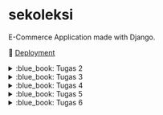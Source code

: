 # sekoleksi

E-Commerce Application made with Django.

:rocket: [Deployment](http://muhammad-vito31-sekoleksi.pbp.cs.ui.ac.id)

<details>
<summary>:blue_book: Tugas 2</summary>

## :blue_book: Tugas 2

### ➡️ Jelaskan bagaimana cara kamu mengimplementasikan _checklist_ di atas secara _step-by-step_ (bukan hanya sekadar mengikuti tutorial).

#### :one: Membuat sebuah proyek Django baru
Pembuatan proyek Django baru dilakukan dengan menjalankan perintah `django-admin startproject <nama_proyek> .` dengan `<nama_proyek>` diganti dengan nama proyek yang diinginkan, untuk proyek ini `sekoleksi`. `.` di akhir perintah menandakan bahwa proyek akan dibuat di direktori di mana perintah tersebut dijalankan.

#### :two: Membuat aplikasi dengan nama `main` pada proyek tersebut
Pembuatan aplikasi `main` pada proyek dilakukan dengan menjalankan perintah `python manage.py startapp main`. Perintah ini akan membuat subdirektori baru bernama `main`. Di dalam subdirektori tersebut, terdapat beberapa _file_ Python untuk keperluan aplikasi `main`. Perlu diperhatikan bahwa perintah tersebut hanya dapat dijalankan di dalam proyek Django yang sudah dibut.

#### :three: Melakukan _routing_ pada proyek agar dapat menjalankan aplikasi `main`
Dalam folder projek, terdapat file `urls.py`. Dalam array `urlpatterns`, tambahkan `path("", include("main.urls"))`, di mana function `include` dan `path` didapatkan dari package `django.urls`. Penambahan ini memuat _urls_ yang didefinisikan di app `main` dan mengonfigurasinya supaya dapat diakses dari proyek.

#### :four: Membuat model pada aplikasi `main` dengan nama `Product`
Pembuatan model `Product` dilakukan dengan menambahkan definisi _class_ `Product` dalam file `main/models.py`. Class `Product` akan _inherit_ class `models.Model` dengan atribut `name`, `price`, dan `description`. Nilai dari masing-masing atribut disesuaikan dengan tipe data yang dibutuhkan.

- `name` memiliki nilai `models.CharField()` karena _value_ yang disimpan berupa string.
- `price` memiliki nilai `models.IntegerField()` karena _value_ yang disimpan berupa angka.
- `description` memiliki nilai `models.TextField()` karena _value_ yang disimpan berupa string.

#### :five: Membuat sebuah fungsi pada `views.py` untuk dikembalikan ke dalam sebuah _template_ HTML yang menampilkan nama aplikasi serta nama dan kelas kamu
Membuat fungsi bernama `show_main` di file `main/views.py`. Fungsi ini mengembalikan sebuah panggilan ke fungsi `render` dari package `django.shortcuts`. Fungsi tersebut akan me-_render_ template yang berada di `main/templates/main.html` dengan menggunakan nilai-nilai yang didefinisikan di argumen ketiga yang berupa nama, npm, dan kelas.

#### :six: Membuat sebuah _routing_ pada `urls.py` aplikasi `main` untuk memetakan fungsi yang telah dibuat pada `views.py`
Dalam folder `main`, terdapat file `urls.py`. Dalam array `urlpatterns`, tambahkan `path("", show_main)` dengan fungsi `show_main` didapatkan dari file `views.py` yang sudah didefinisikan pada step 5. Dengan menambahkan panggilan ke fungsi `path` tersebut, setiap _request_ ke root URL app akan dijalankan fungsi `show_main` yang akan menampilkan nama, npm, serta kelas.

#### :seven: Melakukan _deployment_ ke PWS terhadap aplikasi yang sudah dibuat sehingga nantinya dapat diakses oleh teman-temanmu melalui Internet
Deployment ke PWS dilakukan dengan pertama membuat projek baru di PWS. Lalu, menjalankan perintah yang diberikan, yaitu `git remote add pws <url>` dan `git push main:master`. Dengan ini, PWS akan mendapatkan versi terbaru dari proyek dan dapat di-_run_.

#### :eight: Membuat sebuah `README.md` yang berisi tautan menuju aplikasi PWS yang sudah di-_deploy_, serta jawaban dari beberapa pertanyaan berikut
Membuat file `README.md` dari GitHub web dan menambahkan teks yang dibutuhkan.

### ➡️ Buatlah bagan yang berisi _request client_ ke web aplikasi berbasis Django beserta responnya dan jelaskan pada bagan tersebut kaitan antara `urls.py`, `views.py`, `models.py`, dan berkas `html`.
![image](https://github.com/user-attachments/assets/c17825ad-e24d-4cf3-a0b4-c34f8df6bdcf)

1. **Request dari Client** &mdash; Client akan melakukan request ke server yang akan di-_handle_ oleh Django, dimulai dari `urls.py` yang berada di proyek atau aplikasi yang sesuai.
2. **URL Routing** &mdash; Jika pola URL yang diminta cocok dengan salah satu pola URL di `urls.py`, Django akan mengarahkan request tersebut ke fungsi view di `views.py` yang sesuai.
3. **Penggunaan Database** &mdash; Dalam fungsi view tersebut, dapat dilakukan beberapa aksi, termasuk penggunaan database melalui `models.py`. Sebagai contoh, jika terdapat request berupa pencarian Item berdasarkan nama, `models.py` akan dipakai untuk mencari Item tersebut di database.
4. **Render Template** &mdash; Setelah data selesai diproses, `views.py` akan menggunakan template dari HTML template yang berada di folder `templates/` untuk menyusun respons. Template ini dapat diisi dengan data yang telah diproses dan variabel-variabel lain yang dibutuhkan.
5. **Response ke Client** &mdash; Setelah template HTML selesai di-_render_, Django akan mengirimkan response akhir kembali ke client berupa halaman HTML yang sudah lengkap dengan data yang diminta.

### ➡️ Jelaskan fungsi `git` dalam pengembangan perangkat lunak!
Pada dasarnya git adalah sistem kontrol versi yang digunakan untuk melacak perubahan file menggunakan _commit_. Setiap kali pengembang melakukan _commit_, Git menyimpan versi dari file saat itu, memungkinkan untuk melacak setiap perubahan yang terjadi selama pengembangan. Jika pengembang melakukan kesalahan atau ingin kembali ke versi sebelumnya, Git dengan menggunakan perintah _revert_ yang akan memulihkan versi file tertentu, seolah-olah perubahan setelahnya tidak pernah terjadi, tanpa menghapus riwayat kerja yang sudah ada.

Git memiliki fitur yang bernama _branching_ yang berfungsi untuk membuat cabang yang terpisah dari cabang utama proyek. Dengan _branching_, pengembangan fitur dapat dilakukan di cabang terpisah yang tidak mempengaruhi cabang utama proyek. Setelah fitur selesai dikembangkan dan layak untuk di-_deploy_, pengembang dapat melakukan _merge_ untuk menggabungkan cabang tersebut kembali ke cabang utama. Jika pengembangan fitur tersebut dibatalkan, cabang yang sudah dibuat dapat dihapus dan ini tidak akan mempengaruhi kode lain yang sudah ada di proyek.

Git juga dapat digunakan dengan platform Git, seperti GitHub, GitLab, atau BitBucket, yang memfasilitasi kolaborasi dalam pengembangan proyek. Platform-platform tersebut memudahkan pengembang untuk bekerja dalam tim pada proyek yang sama. Platform-platform tersebut menyediakan fitur seperti Issues untuk pelacakan _bug_ dan tugas, Pull Request untuk _review_ code dan _merge_ ke cabang utama, dan CI/CD untuk otomatisasi pengujian dan _deployment_.

### ➡️ Menurut Anda, dari semua framework yang ada, mengapa framework Django dijadikan permulaan pembelajaran pengembangan perangkat lunak?
Pertama, Django menggunakan bahasa pemrograman Python, yang populer karena kesederhanaannya. Dengan menggunakan Python, Django menjadi lebih mudah untuk dipahami sebagai permulaan dari pengembangan perangkat lunak.

Kedua, Django sudah memiliki banyak fitur bawaan, seperti otentikasi, URL _routing_, ORM, admin panel, dan form handling. Hal ini memungkinkan pengembang untuk lebih fokus pada pengembangan aplikasi dibandingkan mengatur dan membangun fitur-fitur tersebut dari nol.

Ketiga, Django memiliki komunitas aktif yang cukup besar. Komunitas tersebut memberikan banyak sumber belajar terkait Django, seperti tutorial, forum, blog, dan lain sebagainya.

### ➡️ Mengapa model pada Django disebut sebagai ORM?
Object-Relational Mapping (ORM) adalah teknik yang memetakan tabel-tabel dalam database ke objek-objek dalam suatu program, di mana objek ini adalah instance dari suatu class dalam bahasa pemrograman. Dalam konteks Django, model adalah class Python yang dipetakan ke tabel dalam database yang digunakan. Melalui model-model ini, pengembang dapat berinteraksi dengan database hanya dengan memanggil method-method yang tersedia pada class model. Django akan secara otomatis mentranslasikan metode-metode tersebut menjadi query SQL yang akan dijalankan di database. Sebagai contoh, ketika pengembang ingin menyimpan sebuah objek, Django akan mengonversi objek Python menjadi kolom dalam database. Sebaliknya, ketika pengembang ingin mendapatkan data, Django akan mengonversi kolom dalam database menjadi objek Python. Pendekatan ini menyederhanakan pengelolaan data, mengabstraksikan kompleksitas query SQL, dan mempercepat pengembangan aplikasi.
</details>

<details>
<summary>:blue_book: Tugas 3</summary>
    
## :blue_book: Tugas 3

### :arrow_right: Jelaskan mengapa kita memerlukan _data delivery_ dalam pengimplementasian sebuah platform?
_Data delivery_ penting untuk diimplementasi pada sebuah platform untuk memungkinkan terjadinya pertukaran informasi antara sistem-sistem yang terlibat. Komunikasi ini terjadi melalui protokol HTTP, di mana data dikirimkan dalam bentuk HTTP _request_ dan diterima sebagai HTTP _response_. Dalam praktiknya, _data delivery_ memungkinkan berbagai macam operasi, seperti pengiriman input dari pengguna ke _server_, pengambilan data, hingga interaksi dengan layanan eksternal.

### :arrow_right: Menurutmu, mana yang lebih baik antara XML dan JSON? Mengapa JSON lebih populer dibandingkan XML?
1. **Sintaks yang lebih sederhana** &mdash; Salah satu alasan JSON lebih populer dibandingkan XML adalah sintaksnya. Sintaks dari JSON lebih mudah dibaca dibandingkan XML. JSON menggunakan pasangan _key-value_ dengan petik dua, kurung kurawal, dan kurung siku, sedangkan XML menggunakan tag pembuka dan penutup yang membuat XML lebih sulit untuk di-_manage_.
2. **Integrasi dengan JavaScript** &mdash; JSON adalah akronim dari JavaScript Object Notation. JavaScript sendiri adalah bahasa yang digunakan untuk pengembangan web. Dengan demikian, penggunaan JSON dalam konteks pengembangan web lebih disukai karena lebih mudah untuk dipakai dengan JavaScript dengan menggunakan fungsi `JSON.parse`. Di sisi lain, XML harus menggunakan _parser_ XML tambahan yang akan menambah kompleksitas aplikasi.
3. **JSON lebih ringkas** &mdash; Seperti pada poin 1, XML menggunakan tag pembuka dan penutup, sedangkan JSON menggunakan pasangan _key-value_. Hal ini menyebabkan berkas JSON cenderung lebih kecil daripada berkas XML untuk representasi data yang sama. 

### :arrow_right: Jelaskan fungsi dari method `is_valid()` pada form Django dan mengapa kita membutuhkan method tersebut?
Method `is_valid()` pada Django digunakan untuk melakukan validasi terhadap data yang dikirim dari klien. Validasi ini perlu dilakukan untuk mengecek apakah data tersebut sudah sesuai dengan batasan dan aturan yang telah ditetapkan di form. Sebagai contoh, sebuah aplikasi menerima _field_ `harga` yang bertipe _integer_. Jika klien mengirimkan harga dalam bentuk _string_, tanpa validasi, akan terjadi berbagai error pada aplikasi yang tidak diinginkan saat aplikasi mencoba untuk memproses data tersebut.

Method `is_valid()` bertindak sebagai "penjaga gerbang" yang memastikan data yang diterima valid. Jika validasi berhasil, `is_valid()` akan mengembalikan nilai `True` dan aplikasi melanjutkan proses seperti biasa. Namun, jika validasi gagal, Django akan menyimpan pesan error yang terjadi, dan `is_valid()` akan mengembalikan nilai `False`. Dengan cara ini, error tersebut dapat ditangani dengan menampilkan pesan yang sesuai kepada klien.

### :arrow_right: Mengapa kita membutuhkan `csrf_token` saat membuat form di Django? Apa yang dapat terjadi jika kita tidak menambahkan `csrf_token` pada form Django? Bagaimana hal tersebut dapat dimanfaatkan oleh penyerang?
Penggunaan token CSRF adalah salah satu tindakan untuk mencegah terjadinya serangan CSRF. Secara sederhana, serangan CSRF adalah serangan di mana sebuah situs berbahaya memanfaatkan sesi login situs lain untuk melakukan aksi di situs tersebut tanpa sepengetahuan pengguna. Token CSRF berfungsi sebagai lapisan verifikasi tambahan yang memastikan bahwa aksi yang diterima oleh _server_ adalah permintaan yang sah dari pengguna, bukan dari situs berbahaya.

Dalam Django, setiap kali form dibuat, _server_ akan membuat token CSRF yang unik dan menanamkannya dalam form. Saat form tersebut dikirim oleh pengguna, token tersebut akan dikembalikan ke _server_. _Server_ kemudian memeriksa apakah token CSRF yang diterima adalah token sah yang sebelumnya pernah dibuat. Jika token cocok, aksi tersebut dianggap sah dan diproses. Jika token tersebut tidak cocok, permintaan akan ditolak untuk meminimalisasi potensi terjadinya serangan.

### :arrow_right: Jelaskan bagaimana cara kamu mengimplementasikan _checklist_ di atas secara _step-by-step_ (bukan hanya sekadar mengikuti tutorial).

#### :one: Membuat input form untuk menambahkan objek model pada app sebelumnya.
Forms dalam Django didefinisikan dalam sebuah berkas bernama `forms.py`, yang biasanya diletakkan dalam folder aplikasi. Untuk membuat form, saya menambahkan berkas `forms.py` ke dalam folder `main` dan mendefinisikan kelas `ProductForm`. Kelas ini digunakan sebagai wadah untuk pembuatan objek `Product` baru.

```python3
# main/forms.py

from django.forms import ModelForm
from .models import Product

class ProductForm(ModelForm):
    class Meta:
        model = Product
        fields = ['name', 'price', 'description']
```

Selanjutnya, untuk menampilkan form pembuatan produk baru, saya menambahkan berkas template baru bernama `create_product.html` yang diletakkan di folder `main/templates`. Template ini berisi form yang akan digunakan oleh pengguna untuk membuat produk baru.

```django
{% comment %} create_product.html {% endcomment %}

{% extends 'base.html' %}

{% block content %}
<h1>Add New Product</h1>

<form method="POST">
  {% csrf_token %}
  <table>
    {{ form.as_table }}
    <tr>
      <td></td>
      <td>
        <input type="submit" value="Add Product" />
      </td>
    </tr>
  </table>
</form>
{% endblock content %}
```

Di dalam berkas `main/views.py`, saya membuat fungsi baru bernama `create_product`. Fungsi ini bertugas untuk memproses permintaan dari pengguna untuk membuat produk baru dengan menggunakan kelas `ProductForm` di `main/forms.py`. Fungsi ini akan menangani permintaan GET untuk menampilkan form pembuatan produk dan POST untuk memproses data.

```python3
# main/views.py

def create_product(request):
    form = ProductForm(request.POST or None)

    if form.is_valid() and request.method == 'POST':
        form.save()
        return redirect('main:show_main')

    return render(request, 'create_product.html', { 'form': form })
```

Terakhir, dalam berkas `main/urls.py`, saya menghubungkan rute _path_ `/create-product` ke fungsi `create_product`.

```python3
# main/urls.py

urlpatterns = [
    # ...
    path('create-product', create_product, name='create_product'),
    # ...
]
```

Dengan demikian, ketika pengguna mengunjungi halaman `/create-product`, mereka dapat mengisi form untuk menambahkan produk baru, dan setelah data divalidasi, produk tersebut akan disimpan dalam basis data.

#### :two: Tambahkan 4 fungsi views baru untuk melihat objek yang sudah ditambahkan dalam format XML, JSON, XML by ID, dan JSON by ID.
Dalam berkas `main/views.py`, saya definisikan 4 fungsi baru, yaitu `show_xml`, `show_xml_by_id`, `show_json`, dan `show_json_by_id`. Masing-masing fungsi ini berfungsi sesuai dengan namanya, `show_xml` dan `show_json` akan menampilkan seluruh produk dalam XML dan JSON, `show_xml_by_id` dan `show_json_by_id` akan menampilkan produk berdasarkan ID dalam XML dan JSON.

```python3
# main/views.py

def show_xml(request):
    data = Product.objects.all()
    return HttpResponse(serializers.serialize('xml', data), content_type='application/xml')

def show_xml_by_id(request, id):
    data = Product.objects.filter(pk=id)
    return HttpResponse(serializers.serialize('xml', data), content_type='application/xml')

def show_json(request):
    data = Product.objects.all()
    return HttpResponse(serializers.serialize('json', data), content_type='application/json')

def show_json_by_id(request, id):
    data = Product.objects.filter(pk=id)
    return HttpResponse(serializers.serialize('json', data), content_type='application/json')
```

#### :three: Membuat routing URL untuk masing-masing views yang telah ditambahkan pada poin 2.
Dalam berkas `main/urls.py`, saya memperbarui variabel `urlpatterns` dengan menambahkan rute untuk keempat fungsi yang baru didefinisi. Rute-rute ini memastikan bahwa permintaan ke URL akan ditangani oleh fungsi yang sesuai.

```python3
# main/urls.py

urlpatterns = [
    # ...
    path('xml/', show_xml, name='show_xml'),
    path('xml/<str:id>/', show_xml_by_id, name='show_xml'),
    path('json/', show_json, name='show_json'),
    path('json/<str:id>', show_json_by_id, name='show_json'),
    # ...
]
```

### :camera_flash: Postman Screenshots

#### :one: XML
![image](https://github.com/user-attachments/assets/3cc72ad1-d050-4ac1-b85d-db79bf64c13d)

#### :two: JSON
![image](https://github.com/user-attachments/assets/9f4abf90-69df-4fc9-9257-53b9ea458726)

#### :three: XML by ID
![image](https://github.com/user-attachments/assets/838b5061-2cb7-4998-ba2e-8614ee7cc4f6)

#### :four: JSON by ID
![image](https://github.com/user-attachments/assets/0d463b05-da98-4e74-ba26-97441e034d42)
</details>

<details>
<summary>:blue_book: Tugas 4</summary>

## :blue_book: Tugas 4

### :arrow_right: Apa perbedaan antara `HttpResponseRedirect()` dan `redirect()`
Redirect dalam HTTP diatur menggunakan _status codes_ dalam rentang `3xx`. Salah satu cara untuk menangani _redirect_ di Django adalah dengan menggunakan `HttpResponseRedirect`, yang merupakan sebuah subclass dari `HttpResponse`. Kelas ini secara otomatis menetapkan _status code_ 302, yaitu _status code_ standar untuk HTTP _redirect_.

Fungsi `redirect` adalah fungsi pembantu yang secara internal akan menghasilkan _response_ HTTP dengan _status code_ 302, sama seperti `HttpResponseRedirect`. Fungsi ini dapat menerima argumen berupa `model`, `view`, atau `url` dan secara otomatis menentukan _path_ yang dituju berdasarkan konteks projek Django.

Secara umum, fungsi `redirect` lebih fleksibel daripada class `HttpResponseRedirect`. `HttpResponseRedirect` hanya digunakan untuk membuat _response_ HTTP dengan _status code_ yang berada di jangkauan `3xx`. Fungsi `redirect` tidak hanya menyediakan _response_ 302, tetapi juga berintegrasi dengan projek Django, sehingga lebih mudah untuk digunakan.

### :arrow_right: Jelaskan cara kerja penghubungan model `Product` dengan `User`!
Penghubungan model `Product` dengan `User` dilakukan dengan relasi menggunakan `models.ForeignKey`. 

```python
class Product(models.Model):
    user = models.ForeignKey(User, on_delete=models.CASCADE)

    id = models.UUIDField(primary_key=True, default=uuid.uuid4, editable=False)
    name = models.CharField(max_length=255)
    price = models.IntegerField()
    description = models.TextField()
```

Pada kode tersebut, `Product` terhubung dengan `User` melalui field `user`. Field tersebut mendeklarasikan bahwa banyak `Product` dapat dimiliki oleh seorang `User`, menciptakan relasi _one-to-many_. Penggunaan `on_delete=models.CASCADE` berarti jika sebuah `User` dihapus, semua `Product` yang terhubung dengan `User` tersebut ikut dihapus.

### :arrow_right: Apa perbedaan antara authentication dan authorization, apakah yang dilakukan saat pengguna login? Jelaskan bagaimana Django mengimplementasikan kedua konsep tersebut.
Autentikasi adalah proses verifikasi identitas pengguna. Proses autentikasi memastikan bahwa pengguna benar-benar merupakan pengguna yang dia klaim. Otorisasi adalah proses yang menentukan apakah seorang pengguna memiliki hak akses terhadap suatu _resource_. Secara umum, autentikasi menentukan siapa pengguna tersebut dan otorisasi menentukan hak akses yang dimiliki oleh seorang pengguna.

Saat pengguna login, autentikasi akan memverifikasi identitas mereka melalui username dan password. Lalu, username dan password tersebut akan dibandingkan dengan data yang tersimpan dalam basis data. Setelah berhasil diautentikasi, pengguna dapat diotorisasi untuk mengakses fitur-fitur tertentu sesuai dengan hak akses mereka.

Django mengimplementasikan autentikasi melalui modul `django.contrib.auth`. Django menyediakan fungsi-fungsi bawaan untuk memverifikasi identitas pengguna, seperti `login` dan `logout`. Selain itu, Django menyediakan model `User` untuk menyimpan data-data pengguna. Otorisasi dalam Django diterapkan melalui sistem permissions dan groups yang fleksibel, memungkinkan pengembang untuk mengatur hak izin sesuai kebutuhan. Hak akses setiap pengguna dapat diatur secara individu, maupun berdasarkan grup yang mereka ikuti.

### :arrow_right: Bagaimana Django mengingat pengguna yang telah login? Jelaskan kegunaan lain dari cookies dan apakah semua cookies aman digunakan?
Django mengingat pengguna yang sudah login dengan menggunakan _session_ dan _cookies_. Saat pengguna berhasil login, Django menyimpan informasi sesi mereka dalam basis data, yang berisi informasi penting seperti identitas pengguna. Kemudian, Django mengirimkan sebuah session ID ke klien dalam bentuk _cookie_. Setiap kali pengguna mengunjungi halaman dalam aplikasi, _cookie_ ini akan dikirimkan kembali ke _server_. Lalu, Django akan membaca _cookie_ tersebut untuk mengambil session ID dan membandingkannya dengan informasi sesi yang tersimpan dalam basis data. Jika terdapat sesi yang cocok dengan session ID, Django dapat membaca informasi pengguna terkait dan melanjutkan interaksi tanpa perlu pengguna untuk login ulang.

Cookies juga memiliki fungsi lain selain untuk _session management_. Cookies biasa digunakan untuk menyimpan data pada browser klien, seperti preferensi pengguna dan data sementara. Cookies juga berfungsi untuk pelacakan aktivitas pengguna, memungkinkan situs untuk menyesuaikan konten atau iklan berdasarkan perilaku pengguna.

Cookies memiliki beberapa konfigurasi untuk mengatur bagaimana cookie tersebut bekerja. Jika sebuah cookie tidak diatur dengan tepat, cookie tersebut dapat menjadi celah untuk dieksploitasi penyerang untuk mencuri data dengan menggunakan sesi pengguna. Beberapa konfigurasi cookie yang perlu diperhatikan adalah sebagai berikut.

1. **HttpOnly** &mdash; Cookie dengan atribut `HttpOnly` tidak dapat diakses oleh JavaScript yang membantu mencegah serangan XSS.
2. **Secure** &mdash; Cookie dengan atribut `Secure` hanya dapat dikirim melalui HTTPS, bukan HTTP. Dengan demikian, data dalam cookie akan terenkripsi dan terjaga saat pengiriman.
3. **SameSite** &mdash; Atribut `SameSite` mengatur apakah sebuah cookie dapat dikirim dengan sebuah permintaan yang akan dilaksanakan. Atribut ini membantu melindungi dari serangan CSRF.
4. **Expiration** &mdash; Atribut `Expiration` mengatur kapan sebuah cookie kadaluwarsa. Adanya waktu kadaluwarsa mengurangi risiko terjadinya serangan dengan memperkecil jendela bagi penyerang untuk mengambil cookie dari pengguna.

### :arrow_right: Jelaskan bagaimana cara kamu mengimplementasikan checklist di atas secara step-by-step (bukan hanya sekadar mengikuti tutorial).

#### :one: Mengimplementasikan fungsi registrasi, login, dan logout untuk memungkinkan pengguna untuk mengakses aplikasi sebelumnya dengan lancar.
1. Membuat tiga fungsi di `main/views.py`, yaitu `register_user`, `login_user`, dan `logout_user`. Fungsi `register_user` dan `login_user` memanfaatkan class yang disediakan oleh Django, yaitu `UserCreationForm` dan `AuthenticationForm`. 
   ```python
   # ...

   # digunakan ketika seorang pengguna ingin membuat akun baru
   def register_user(request):
       if request.method == "POST":
           form = UserCreationForm(request.POST)
    
           if form.is_valid():
               form.save()
               messages.success(request, 'Your account has been successfully created!')
               return redirect('main:login')
    
       form = UserCreationForm()
       return render(request, 'register.html', { 'form': form })

   # digunakan ketika seorang pengguna ingin login menggunakan akun mereka
   def login_user(request: HttpRequest):
       if request.method == "POST":
           form = AuthenticationForm(data=request.POST)
    
           if form.is_valid():
               user = form.get_user()
               login(request, user)
    
               response = HttpResponseRedirect(reverse('main:show_main'))
               response.set_cookie('last_login', str(datetime.now()))
               return response
    
       form = AuthenticationForm(request)
       return render(request, 'login.html', { 'form': form })

   # digunakan ketika seorang pengguna ingin logout dari akun mereka
   def logout_user(request: HttpRequest):
       logout(request)
       return redirect('main:login')

   # ...
   ```
2. Masing-masing fungsi tersebut dipetakan ke `register/`, `login/`, dan `logout/` dalam `main/urls.py`, supaya dapat diakses.
   ```python
   urlpatterns = [
       # ...
       path('register/', register_user, name='register'),
       path('login/', login_user, name='login'),
       path('logout/', logout_user, name='logout'),
       # ...
   ]
   ```
3. Perlu juga menambahkan _decorator_ `@login_required(login_url='/login')` untuk _views_ yang pengguna perlu login, seperti `/`, dan `/create-product`. Jika pengguna yang belum terautentikasi mencoba untuk mengunjungi halaman tersebut, mereka akan diarahkan ke halaman login terlebih dahulu.
4. Ketika seorang pengguna pertama kali mengunjungi aplikasi, pengguna tersebut akan diarahkan ke formulir login. Setelah berhasil login, pengguna dapat menggunakan aplikasi dengan penuh, seperti mengunjungi _dashboard_ dan menambahkan `Product`.

#### :two: Membuat dua akun pengguna dengan masing-masing tiga dummy data menggunakan model yang telah dibuat pada aplikasi sebelumnya untuk setiap akun di lokal.

##### Akun dengan Username `A`

![image](https://github.com/user-attachments/assets/7c42400b-b6a8-4552-bb21-d81731b95e31)
![image](https://github.com/user-attachments/assets/b5bcf6a1-6cd5-4207-8064-8f08c375e5b7)
![image](https://github.com/user-attachments/assets/c5fa26b7-0f81-4947-9e68-1beed063624e)
![image](https://github.com/user-attachments/assets/9b959179-3d82-4327-b867-9f5404d90cb3)
![image](https://github.com/user-attachments/assets/b0b7036e-cb54-40d0-a6da-f70c9601e714)

##### Akun dengan Username `B`

![image](https://github.com/user-attachments/assets/9744df57-0903-417a-9d49-53a6e5ba40cd)
![image](https://github.com/user-attachments/assets/b5639afb-43b7-4ee5-bf31-08dde8d08de6)
![image](https://github.com/user-attachments/assets/2e18372d-07d3-4fb9-9944-899ed53b2e4f)
![image](https://github.com/user-attachments/assets/0df6981e-38f7-421c-8533-4ce3e09ced25)
![image](https://github.com/user-attachments/assets/5255ef5b-3ae2-49f6-acbb-4e38f4c10088)


#### :three: Menghubungkan model Product dengan User.
Penghubungan dilakukan dengan menambahkan _field_ pada model `Product`, yaitu field `user` dengan value berupa `models.ForeignKey`. Penambahan ini akan menghubungkan `User` dengan `Product` menggunakan relasi _one-to-many_, yang berarti seorang `User` dapat memiliki banyak `Product`. Perubahan pada model `Product` secara lengkap adalah sebagai berikut.

```python
class Product(models.Model):
    # tambahkan field ini
    user = models.ForeignKey(User, on_delete=models.CASCADE)

    id = models.UUIDField(primary_key=True, default=uuid.uuid4, editable=False)
    name = models.CharField(max_length=255)
    price = models.IntegerField()
    description = models.TextField()
```

##### Penjelasan `models.ForeignKey`
- `User` menandakan bahwa foreign key yang dibuat menunjuk ke sebuah baris dalam tabel `User`.
- `on_delete=models.CASCADE` menandakan bahwa ketika seorang `User` dihapus, `Product` yang terhubung dengan `User` tersebut juga dihapus.

#### :four: Menampilkan detail informasi pengguna yang sedang logged in seperti username dan menerapkan cookies seperti last login pada halaman utama aplikasi.
1. Pada view `login_user`, dibuat supaya ketika seorang pengguna mencoba untuk log in dan berhasil, sebuah cookie dengan nama `last_login` akan dibuat dengan isi waktu saat pengguna login.
   ```python
   def login_user(request: HttpRequest):
       if request.method == "POST":
           form = AuthenticationForm(data=request.POST)
    
           if form.is_valid():
               user = form.get_user()
               login(request, user)
    
               response = HttpResponseRedirect(reverse('main:show_main'))
               response.set_cookie('last_login', str(datetime.now()))
               return response
    
       form = AuthenticationForm(request)
       return render(request, 'login.html', { 'form': form })
   ```
2. Data `username` dapat diambil dari object `request.user` yang berisi data pengguna yang sedang log in. Cookies tersedia pada dictionary `request.COOKIES`. Pengimplementasian cookie _last login_ dimulai dari fungsi _view_ `login_user`. Kedua data tersebut tersedia dalam fungsi view `show_main`.
   ```python
   @login_required(login_url='/login')
   def show_main(request: HttpRequest):
       products = Product.objects.filter(user=request.user)
    
       return render(request, "main.html", {
           "name": request.user.username,
           "npm": "2306152411",
           "class": "F",
           "products": products,
           "last_login": request.COOKIES['last_login'],
       })
   ```
3. Data nama dan last login diserahkan ke template `main.html`. Dalam template tersebut, dapat ditampilkan datanya dengan menggunakan kurung kurawal ganda.
   ```django
   <p>{{ name }}<p>
   <h5>Sesi terakhir login: {{ last_login }}</h5>
   ```

</details>

<details>
<summary>:blue_book: Tugas 5</summary>

# :blue_book: Tugas 5

### :arrow_right: Jika terdapat beberapa CSS selector untuk suatu elemen HTML, jelaskan urutan prioritas pengambilan CSS selector tersebut!
Jika sebuah elemen HTML memiliki beberapa CSS selector, prioritasnya ditentukan berdasarkan spesifisitas, _important rules_, dan urutan pendefinisian.

1. `!important` _rules_ 
    ```html
    <p id="text" class="text" style="color: blue;">Hello World</p>
    ```
    ```css
    p {
        color: red !important;
    }
    ```
    Jika terdapat CSS _rule_ dengan tag `!important`, _rule_ tersebut akan memiliki prioritas tertinggi dan menimpa _rule_ lain dengan selector lain. Teks "Hello World" di atas akan berwarna merah karena CSS _rule_ yang mendefinisikan memiliki atribut `!important` sehingga prioritasnya paling tinggi.

3. Inline Styles
    ```html
    <p id="text" class="text" style="color: blue;">Hello World</p>
    ```
    ```css
    #text {
        color: red;
    }
    ```
    CSS _rule_ yang didefinisikan secara inline di HTML tag akan memiliki prioritas yang tinggi. Teks "Hello World" di atas akan berwarna biru karena _inline style_ memiliki prioritas yang lebih tinggi daripada _selector_ ID.

4. ID
    ```html
    <p id="text" class="text">Hello World</p>
    ```
    ```css
    #text {
        color: red;
    }

    .text {
        color: green;
    }
    ```
    Teks "Hello World" di atas akan berwarna merah karena _selector_ ID memiliki prioritas yang lebih tinggi daripada _selector class_.

5. Classes, pseudo-classes, attribute selectors
    ```html
    <p class="text">Hello World</p>
    ```
    ```css
    .text {
        color: red;
    }

    p {
        color: blue;
    }
    ```
    Teks "Hello World" di atas akan berwarna merah karena _selector class_ memiliki prioritas yang lebih tinggi daripada _selector_ elemen.

6. Elements and pseudo-elements
    ```html
    <p>Hello World</p>
    ```
    ```css
    p {
        color: red;
    }
    ```
    Teks "Hello World" di atas akan berwarna merah karena didefinisikan menggunakan _selector_ elemen.

7. Urutan dalam CSS Stylesheet
   ```html
   <p>Hello World</p>
   ```
   ```css
   p {
       color: red;
   }

   p {
       color: blue;
   }
   ```
   Jika terdapat dua CSS _rule_ yang mendefinisikan dengan prioritas yang sama, CSS _rule_ yang didefinisikan terakhir pada _stylesheet_ akan diterapkan. Teks "Hello World" di atas akan berwarna biru karena _rule_ CSS yang mendefinisikan warna biru lebih akhir daripada _rule_ CSS yang mendefinisikan warna merah.

- https://www.w3schools.com/css/css_specificity.asp
- https://www.w3schools.com/css/css_important.asp

### :arrow_right: Mengapa _responsive design_ menjadi konsep yang penting dalam pengembangan aplikasi web? Berikan contoh aplikasi yang sudah dan belum menerapkan responsive design!
_Responsive design_ adalah pendekatan desain web di mana sebuah tampilan dapat beradaptasi dengan berbagai ukuran layar yang ada, seperti untuk desktop, tablet, dan perangkat mobile. Salah satu aspek penting dari penerapan _responsive design_ adalah pengalaman pengguna. Sebuah tampilan web yang responsif akan memiliki pengalaman pengguna yang lebih baik dibandingkan tampilan web yang tidak responsif. Tampilan web yang hanya dirancang untuk ukuran layar besar, seperti desktop, akan sulit untuk dipakai jika web tersebut diakses menggunakan gawai dengan ukuran layar kecil, seperti mobile. Hal ini dapat menyebabkan elemen-elemen pada halaman tampak kecil, tidak proporsional, sulit dijangkau, dan mengurangi kenyamanan pengguna. Sebaliknya, jika web tersebut sudah menerapkan _responsive design_, pengguna yang menggunakan melalui mobile tidak akan menemui masalah apa pun karena tampilannya sudah didesain sedemikian hingga supaya beradaptasi ke ukuran layar yang bervariasi.

Secara umum, sebagian besar web modern sudah mengimplementasikan _responsive design_, terutama pada situs-situs populer seperti Twitter, YouTube, dan Google. Hal ini dapat dilihat dengan mengunjungi web-web tersebut menggunakan mobile, di mana setiap elemen tampil secara proporsional dan tidak ada yang rusak. Namun, masih ada beberapa web yang digunakan sekarang yang belum mengimplementasikan _responsive design_. Salah satu contohnya adalah SiakNG. Ketika diakses melalui perangkat mobile, tampilan SiakNG menunjukkan elemen-elemen yang terlalu kecil, sehingga pengguna perlu memperbesar layar untuk berinteraksi dengan nyaman.

- https://developer.mozilla.org/en-US/docs/Learn/CSS/CSS_layout/Responsive_Design

### :arrow_right: Jelaskan perbedaan antara margin, border, dan padding, serta cara untuk mengimplementasikan ketiga hal tersebut!

#### Margin
Margin adalah jarak luar antara elemen dengan elemen lain di sekitarnya. Margin tidak memiliki warna dan mengosongkan daerah di luar border.
```css
div {
    margin: 10px;
}
```
CSS di atas mendefinisikan margin sebesar `10px` untuk semua sisi pada elemen `div`.

#### Border
Border adalah garis yang mengelilingi elemen yang berada diantara padding dan margin. Border dapat diberi warna, lebar, dan _style_ (solid, double, dash, dan seterusnya). Setiap sisi border dapat diatur secara independen.
```css
div {
    border: 1px solid black;
}
```
CSS di atas mendefinisikan border untuk elemen `div` dengan style solid, selebar 1 pixel, dan berwarna hitam.

#### Padding
Padding adalah jarak antara isi elemen dengan border. Padding menciptakan area dalam elemen di antara border dengan isi elemen.
```css
div {
    padding: 10px;
}
```
CSS di atas mendefinisikan padding sebesar `10px` untuk semua sisi pada elemen `div`.


- https://www.w3schools.com/css/css_boxmodel.asp

### :arrow_right: Jelaskan konsep flex box dan grid layout beserta kegunaannya!

#### Flexbox
Flexbox dalam CSS adalah sistem layout 1 dimensi dalam CSS yang digunakan untuk menyusun elemen dalam sebuah container, baik secara horizontal maupun vertikal. Arab dari flexbox dapat diatur menggunakan properti `flex-direction` yang dapat berupa `row`, `row-reverse`, `column`, atau `column-reverse`. `row` untuk horizontal dan `column` untuk vertikal. Flexbox memungkinkan elemen-elemen dalam container untuk menyesuaikan diri dengan ruang yang tersisa.

Dengan flexbox, posisi elemen dalam container dapat dengan mudah diatur di sepanjang sumbu utama (_main axis_) dan sumbu sekunder (_cross axis_) dengan properti berikut.
1. `justify-content`: Mengatur distribusi elemen pada sumbu utama.
2. `align-items`: Mengatur distribusi elemen pada sumbu sekunder.

Flexbox juga memungkinkan untuk mendistribusikan ruang yang tersedia secara proporsional antara elemen dalam container dengan menggunakan properti berikut.
1. `flex-grow`: Mengatur perilaku elemen terhadap ruang yang tersisa, apakah elemen tersebut akan berkembang mengisi ruang yang tersisa, atau tetap pada ukurannya.
2. `flex-shrink`: Mengatur perilaku elemen terhadap ruang yang terbatas, apakah elemen tersebut akan menyusut memberikan tempat ke elemen lain, atau tetap pada ukurannya. 
3. `flex-basis`: Mengatur ukuran inisial elemen sebelum elemen tersebut tumbuh atau menyusut.

Flexbox ideal untuk mengatur posisi elemen dalam 1 dimensi, seperti:
1. Navbar dan sidebar dengan mengatur elemen-elemen _button_ dan _link_ dalam posisi horizontal atau vertikal.
2. List produk yang tersusun dalam satu baris atau satu kolom.
3. Menengahkan secara vertikal elemen-elemen yang berada dalam satu baris.

#### Grid
Grid adalah sistem layout 2 dimensi yang menggunakan baris dan kolom untuk menaruh elemennya. 

Grid bekerja dengan menggunakan sistem baris dan kolom. Pengembang dapat mengatur jumlah baris dan kolom dan mendefinisikan besarnya dengan menggunakan properti sebagai berikut.
1. `grid-template-columns`: Mengatur jumlah kolom dan ukuran masing-masing kolom pada grid.
2. `grid-template-rows`: Mengatur jumlah baris dan ukuran masing-masing baris pada grid.

Grid ideal untuk mengatur posisi elemen dalam 2 dimensi, seperti:
1. Menyusun galeri yang rapi dan terstruktur dengan baris dan kolom yang konsisten
2. Layout halaman utama yang lumayan kompleks dengan header, sidebar, konten utama, dan footer.

#### Perbedaan Utama Flexbox dan Grid
1. Flexbox mengatur elemen satu per satu sepanjang sumbu utama, sedangkan grid mengatur elemen sepanjang dua sumbu secara bersamaan.
2. Flexbox lebih cocok untuk mengatur elemen pada satu sumbu saja, horizontal atau vertikal. Grid lebih cocok untuk mengatur elemen pada dua sumbu, horizontal dan vertikal.

- https://developer.mozilla.org/en-US/docs/Web/CSS/CSS_grid_layout/Relationship_of_grid_layout_with_other_layout_methods
- https://www.geeksforgeeks.org/comparison-between-css-grid-css-flexbox/

### :arrow_right: Jelaskan bagaimana cara kamu mengimplementasikan checklist di atas secara step-by-step (bukan hanya sekadar mengikuti tutorial)!

#### :one: Implementasikan fungsi untuk menghapus dan mengedit product.
Pertama, membuat fungsi baru di `main/views.py`, yaitu `update_product` dan `delete_product`. Lalu, kedua fungsi ini dipetakan ke _path_ `product/<str:id>/edit` dan `product/<str:id>/delete`. Dengan demikian, ketika seorang pengguna yang sudah terautentikasi mengunjungi _path_ tersebut, mereka dapat menghapus atau mengedit produk berdasarkan ID produk. Definisi kedua fungsi tersebut adalah sebagai berikut.

```python
@login_required(login_url='/login')
def update_product(request: HttpRequest, id):
    obj = get_object_or_404(Product, id=id, user_id=request.user.id)

    if request.method == 'POST':
        form = ProductForm(request.POST, instance=obj)

        if form.is_valid():
            form.save()
            return redirect('main:show_main')

        return redirect('main:show_main')

    form = ProductForm(instance=obj)
    return render(request, 'update_product.html', { 'form': form })

@login_required(login_url='/login')
def delete_product(request: HttpRequest, id):
    obj = get_object_or_404(Product, id=id, user_id=request.user.id)

    if request.method == 'POST':
        obj.delete()
        return redirect('main:show_main')

    return render(request, 'delete_product.html', { 'product': obj })
```

#### :two: Kustomisasi halaman _login_, _register_, dan tambah _product_ semenarik mungkin.
Pertama, saya membuat komponen baru `text_input` dalam direktori `main/templates/components`. Komponen ini akan digunakan dalam setiap formulir supaya konsistensi input teks sama. Kedua, saya membuat tampilan untuk _login_ berupa _card_ menggunakan TailwindCSS. Lalu, tampilan _login_ tersebut saya gunakan lagi untuk halaman _register_, tambah _product_, dan edit _product_. Tampilan dari _login_ adalah sebagai berikut.

```html
<main class="min-h-screen flex flex-col items-center justify-center gap-5">
  <form method="POST" class="px-10 py-8 flex flex-col justify-center gap-4 bg-white rounded-lg shadow-sm border border-gray-300">
    <h1 class="text-3xl font-bold w-full mb-3">Title</h1>
    <!-- Isi Form -->
  </form>
</main>
```

![image](https://github.com/user-attachments/assets/34539053-b955-497e-babf-df40ab8faafb)

#### :three: Kustomisasi halaman daftar _product_ menjadi lebih menarik dan _responsive_. Kemudian, perhatikan kondisi berikut: Jika pada aplikasi belum ada _product_ yang tersimpan, halaman daftar _product_ akan menampilkan gambar dan pesan bahwa belum ada product yang terdaftar. Jika sudah ada product yang tersimpan, halaman daftar product akan menampilkan detail setiap product dengan menggunakan _card_ (tidak boleh sama persis dengan desain pada Tutorial!).

##### Membuat Tampilan _Responsive_ dengan TailwindCSS
Dengan TailwindCSS, tampilan _responsive_ dapat dengan mudah dicapai meggunakan _breakpoints_, seperti `sm:`, `md:`, `lg:`, dan seterusnya. _Breakpoints_ ini memungkinkan kita untuk menentukan aturan-aturan CSS khusus yang hanya diterapkan ketika ukuran layar sudah melewati batas tertentu. Dengan demikian, kita dapat mendefinisikan _style_ tertentu untuk ukuran layar tertentu.

##### Penggunaan _If Statement_ untuk Menampilkan Produk
Dalam Django, menampilkan daftar produk secara kondisional bisa dilakukan dengan menggunakan tag `if`. Contohnya adalah sebagai berikut. 

```django
{% if not products %}
    <!-- HTML dalam block ini akan ditampilkan jika tidak ada produk -->
{% else %}
    <!-- HTML dalam block ini akan ditampilkan jika terdapat setidaknya 1 produk -->
{% endif %}
```

Dalam penerapannya, saya mengganti komponen HTML dalam _block_ tersebut dengan yang sesuai. Saat tidak ada produk, halaman akan menampilkan gambar yang menunjukkan bahwa belum ada produk terdaftar. Untuk itu, saya perlu menambahkan gambar ke dalam projek Django saya.

##### Menambahkan Gambar
Langkah pertama adalah mengubah `settings.py` dalam direktori `sekoleksi`.

```python
STATIC_URL = '/static/'
if DEBUG:
    STATICFILES_DIRS = [BASE_DIR / 'static']
else:
    STATIC_ROOT = BASE_DIR / 'static'
```

Dengan adanya konfigurasi ini, file-file yang berada dalam direktori `/static/` dapat diakses dalam Django menggunakan tag `static`. Lalu, saya tambahkan gambar bernama `empty-list.png` ke dalam folder `static/image`. Penggunaan gambar tersebut adalah sebagai berikut.

```django
{% load static %}
<img src="{% static 'image/empty-list.png' %}" width="300" class="block mx-auto">
```

Kode tersebut akan menampilkan gambar bernama `empty-list.png` yang berada dalam direktori `static/image`.

##### Menampilkan Daftar Produk
Untuk menampilkan daftar produk, dapat digunakan _for loop_ dalam Django untuk mengiterasikan setiap produk yang ada. Implementasinya adalah sebagai berikut.

```django
{% for product in products %}
  {% include "components/product_card.html" with product=product %}
{% endfor %}
```

Komponen `components/product_card.html` akan dijelaskan di nomor selanjutnya.

#### :four: Untuk setiap _card product_, buatlah dua buah button untuk mengedit dan menghapus product pada card tersebut!
Pertama, saya definisikan komponen HTML baru, yaitu `product_card.html` yang berada dalam direktori `main/templates/components`.

```django
<div class="flex flex-col bg-white rounded-lg border border-gray-200 shadow-sm py-6 px-8 text-wrap break-inside-avoid">
  <div class="flex flex-col max-w-md min-w-md">
    <a href="{% url 'main:show_product' product.id %}">
      <h1 class="text-xl font-bold hover:underline">{{ product.name }}</h1>
    </a>
    <h2 class="text-md mt-1">${{ product.price }}</h2>
    <p class="text-gray-700 my-4 w-full">{{ product.description }}</p>
  </div>
  <div class="flex flex-row justify-end items-center gap-3">
    <a class="text-blue-600 hover:underline" href="{% url 'main:update_product' product.id %}">Edit</a>
    <a class="text-blue-600 hover:underline" href="{% url 'main:delete_product' product.id %}">Delete</a>
  </div>
</div>
```

Kedua button untuk mengedit dan menghapus berupa link yang menuju halaman baru berupa form yang di mana _view_-nya telah didefinisikan di _checklist_ nomor 1. Form tersebut didefinisikan dalam `update_product.html` dan `delete_product.html`. Lalu, komponen tersebut digunakan dalam `main.html` dengan menggabungkan dengan _for loop_ produk.

```python
{% for product in products %}
  {% include "components/product_card.html" with product=product %}
{% endfor %}
```

#### :five: Buatlah _navigation bar (navbar)_ untuk fitur-fitur pada aplikasi yang _responsive_ terhadap perbedaan ukuran device, khususnya _mobile_ dan _desktop_.
Pertama, saya membuat berkas baru bernama `navbar.html` dalam direktori `templates`. Implementasi tampilan _responsive_ dilakukan dengan menggunakan breakpoint TailwindCSS. Berikut adalah implementasi dropdown mobile pada `navbar.html`.

```django
<div class="md:hidden">
  <div class="pt-2 pb-5 space-y-1 mx-auto flex flex-col">
    <a href="#" class="hover:underline py-2 text-white">Home</a>
    <a href="#" class="hover:underline py-2 text-white">Products</a>
    <a href="#" class="hover:underline py-2 text-white">Categories</a>
    <a href="#" class="hover:underline py-2 text-white">Cart</a>
    {% if user.is_authenticated %}
      <p class="text-white">Welcome, {{ user.username }}</p>
      <a href="{% url 'main:logout' %}" class="block text-center bg-red-500 hover:bg-red-600 text-white font-bold py-2 px-4 rounded-lg transition duration-300">
        Logout
      </a>
    {% else %}
      <a href="{% url 'main:login' %}" class="block text-center bg-cyan-500 hover:bg-blue-600 text-white font-bold py-2 px-4 rounded-lg transition duration-300 mb-2">
        Login
      </a>
      <a href="{% url 'main:register' %}" class="block text-center bg-green-500 hover:bg-green-600 text-white font-bold py-2 px-4 rounded-lg transition duration-300">
        Register
      </a>
    {% endif %}
  </div>
</div>
```

Karena class `md:hidden`, `div` tersebut akan di-_apply_ style `hidden` jika ukuran layar sudah melebihi batas `md`. Dalam kata lain, _dropdown_ hanya ada jika ukuran layar kecil, seperti ukuran layar mobile. _Navigation bar_ ini dapat digunakan dalam template-template lain dengan menggunakan tag `include` pada Django. Implementasinya adalah sebagai berikut.

```django
{% include 'navbar.html' %}
```

</details>

<details>
<summary>:blue_book: Tugas 6</summary>

## :blue_book: Tugas 6

### :arrow_right: Jelaskan manfaat dari penggunaan JavaScript dalam pengembangan aplikasi web!
JavaScript adalah salah satu teknologi yang digunakan untuk pengembangan _frontend_. Bersama dengan HTML dan CSS, JavaScript mempunyai peran penting dalam menciptakan pengalaman pengguna yang dinamis dan interaktif. HTML bertugas untuk membangun struktur dasar aplikasi web, sementara CSS bertugas untuk mempercantik visual dari struktur tersebut. JavaScript, di sisi lain, memberikan fungsionalitas interaktif, memungkinkan pengguna untuk berinteraksi langsung dengan pengguna, memberikan pengalaman yang lebih hidup.

### :arrow_right: Jelaskan fungsi dari penggunaan `await` ketika kita menggunakan `fetch()`! Apa yang akan terjadi jika kita tidak menggunakan `await`?
Penggunaan `await` saat menggunakan `fetch()` berfungsi untuk menunggu hasil permintaan yang asinkron sebelum melanjutkan eksekusi kode yang sinkron. Seperti yang kita tahu, permintaan ke server tidak instan. Tanpa adanya penggunaan `await`, eksekusi kode akan lanjut tanpa menunggu hasil dari permintaan ke server. Alhasil, dapat terjadi kesalah saat mencoba untuk mengakses data yang belum tersedia. 

### :arrow_right: Mengapa kita perlu menggunakan decorator `csrf_exempt` pada _view_ yang akan digunakan untuk AJAX `POST`?
Decorator `csrf_exempt` digunakan untuk menonaktifkan perlindungan CSRF untuk view tersebut, sehingga permitnaan AJAX `POST` dapat dilakukan tanpa validasi token CSRF. Secara default, Django akan memblokir POST request tanpa ada token CSRF. Perilaku default ini sedikit mempersulit penggunaan AJAX `POST` di Django. Pada umumnya, form dapat menggunakan `{% csrf_token %}`, tetapi untuk AJAX `POST` kita tidak dapat akses ke CSRF token tersebut. Dengan demikian, untuk mendukung penggunaan AJAX `POST`, validasi token CSRF dinonaktifkan untuk _view_ tersebut.

### :arrow_right: Pada tutorial PBP minggu ini, pembersihan data _input_ pengguna dilakukan di belakang (_backend_) juga. Mengapa hal tersebut tidak dilakukan di _frontend_ saja?
Pembersihan data juga dilakukan di _backend_ untuk meminimalisasi masuknya data yang tidak bersih. Jika sebuah _view_ terdapat `csrf_exempt`, _view_ tersebut dapat dieksekusi melalui klien HTTP, seperti Postman. Dengan menggunakan Postman untuk melakukan permintaan ke server, kita dapat melewati pembersihan data yang dilakukan di _frontend_. Jika tidak ada pembersihan data _input_ di _backend_, penyerang dapat dengan mudah berinteraksi menggunakan Postman untuk memasukkan data-data yang tidak aman ke basis data. Dengan demikian, perlu juga dilakukan pembersihan data di _backend_.

### :arrow_right: Jelaskan bagaimana cara kamu mengimplementasikan checklist di atas secara step-by-step (bukan hanya sekadar mengikuti tutorial)!

#### :one: AJAX `GET`
Pertama, mengubah fungsi `show_main` di `views.py` untuk tidak melakukan pengambilan data dari basis data. Kita ingin data diambil melalui pemanggilan AJAX di klien.

Kedua, mengubah fungsi `show_xml` dan `show_json` untuk mengambil produk-produk untuk user yang sedang _logged in_. Ini dilakukan dengan menggunakan method `filter` pada `Product` dengan argumen `user=request.user`. Fungsi `show_json` akan dipanggil dari klien dalam bentuk permintaan AJAX.

Ketiga, mengubah kode di `main.html` untuk melakukan permintaan AJAX `GET` untuk mengambil data-data produk. Sebelumnya, pengambilan data dilakukan di _server_ dan kode di `main.html` mengiterasikan untuk setiap produk. Perlu mendefinisikan dua fungsi JavaScript baru di klien, `getProducts`, untuk mengambil data melalui AJAX `GET`, dan `refreshProducts`, untuk menampilkan data.

Implementasi fungsi `getProducts` menggunakan fungsi `fetch` pada JavaScript ke URL `show_json`. Lalu, respons dari server akan diubah menjadi JSON dengan _method_ `.json()`.

```javascript
async function getProducts() {
    return fetch("{% url 'main:show_json' %}").then((res) => res.json());
}
```

Implementasi fungsi `refreshProducts` menggunakan fungsi `getProducts`. Setelah data produk diambil menggunakan fungsi `getProducts`, data-data tersebut di iterasikan dan ditampilkan sebagai _child_ dari elemen `#product-cards`.

```javascript
  async function refreshProducts() {
    const products = await getProducts();

    let classNames = "";
    let htmlString = "";

    if (products.length === 0) {
      classNames = "text-center bg-white rounded-lg border border-gray-200 shadow-sm py-6 px-10 break-inside-avoid";
      htmlString = `
        <img src="{% static 'image/empty-list.png' %}" width="300" class="block mx-auto">
        <p class="text-slate-600">Belum ada produk yang terdaftar</p>
      `;
    } else {
      classNames = "columns-1 md:columns-2 lg:columns-3 xl:columns-4 space-y-3 gap-x-3";
      products.forEach((product) => {
        htmlString += `
          <div class="flex flex-col bg-white rounded-lg border border-gray-200 shadow-sm py-6 px-8 text-wrap break-inside-avoid">
            <div class="flex flex-col max-w-md min-w-md">
                <a href="/product/${product.pk}">
                <h1 class="text-xl font-bold hover:underline">${DOMPurify.sanitize(product.fields.name)}</h1>
              </a>
              <h2 class="text-md mt-1">$${DOMPurify.sanitize(product.fields.price)}</h2>
              <p class="text-gray-700 my-4 w-full">${DOMPurify.sanitize(product.fields.description)}</p>
            </div>
            <div class="flex flex-row justify-end items-center gap-3">
              <a class="text-blue-600 hover:underline" href="/product/${product.pk}/edit">Edit</a>
              <a class="text-blue-600 hover:underline" href="/product/${product.pk}/delete">Delete</a>
            </div>
          </div>
        `;
      })
    }

    productCards.innerHTML = htmlString;
    productCards.className = classNames;
  }
```

Terakhir, pada HTML diperlukan sebuah elemen yang berfungsi sebagai kontainer dari produk-produk. Elemen ini berupa div dengan id `product-cards`.

#### :two: AJAX `POST`
Pertama, perlu mendefinisikan fungsi di `views.py` untuk menambahkan produk menggunakan AJAX, yaitu `create_product_ajax`. Decorator untuk fungsi ini adalah `csrf_exempt` dan `require_POST`. Fungsi ini hanya dapat dipanggil melalui `POST` request. Fungsi ini akan mengambil data `name`, `price`, dan `description` dari _body request_, memasukkannya ke `ProductForm` dan menyimpannya jika data-data valid. Perlu juga fungsi `strip_tags` untuk setiap _field_ data untuk membersihkan supaya tidak ada serangan XSS. Lalu, fungsi tersebut dihubungkan ke URL `product-ajax` di `urls.py` dengan nama `create_product_ajax`.

```python
@csrf_exempt
@require_POST
def create_product_ajax(request):
    product_form = ProductForm(
        data={
            "name": strip_tags(request.POST.get('name')),
            "price": strip_tags(request.POST.get('price')),
            "description": strip_tags(request.POST.get('description')),
        },
    )

    if product_form.is_valid():
        product = product_form.save(commit=False)
        product.user = request.user
        product.save()
        return HttpResponse(b"CREATED", status=201)
    else:
        return HttpResponse(b"ERROR", status=400)
```

Kedua, perlu didefinisikan _method_ untuk melakukan pembersihan data pada `ProductForm`. _Method_ tersebut menggunakan fungsi `strip_tags` dan _raise_ error ketika _field_ tersebut ternyata berupa string kosong.

```python
class ProductForm(ModelForm):
    class Meta:
        model = Product
        fields = ['name', 'price', 'description']

    def clean_name(self):
        name = strip_tags(self.cleaned_data["name"])
        if not name:
            raise ValidationError("Name cannot be empty.")
        return name

    def clean_price(self):
        price = strip_tags(self.cleaned_data["price"])
        if not price:
            raise ValidationError("Price cannot be empty.")
        return price

    def clean_description(self):
        description = strip_tags(self.cleaned_data["description"])
        if not description:
            raise ValidationError("Description cannot be empty.")
        return description
```

Ketiga, perlu didefinisikan fungsi JavaScript baru untuk menambahkan produk melalui AJAX `POST`, yaitu `addProduct`. Fungsi ini akan melakukan `POST` request ke URL `create_product_ajax`. Data untuk request akan berasal dari isi dari form `product-form`. Jika requeset tersebut mengembalikan kode status dalam range `2xx`, maka formnya direset, daftar produk di-_refresh_, dan form modal akan di-_hide_. Dengan demikian, halaman tidak perlu direfresh untuk mendapatkan data baru.

```javascript
  const productForm = document.getElementById("product-form");

  async function addProduct() {
    const res = await fetch("{% url 'main:create_product_ajax' %}", {
      method: "POST",
      body: new FormData(productForm),
    })

    if (res.ok) {
      productForm.reset();
      refreshProducts();
      hideModal();
    }
  }
```

Keempat, perlu menambahkan fungsi modal form pada HTML, yaitu `show_modal`, dan `hide_modal`. Fungsi `show_modal` akan menampilkan modal dengan menghilangkan class `hidden`. Fungsi `hide_modal` akan menghilangkan modal dengan menambahkan class `hidden`. Button baru juga perlu ditambahkan di mana `onclick` akan mengeksekusi fungsi `showModal()` untuk menampilkan modal. Form pada modal akan mengeksekusi fungsi `addProduct` ketika di-_submit_.

```html
<button data-modal-target="crud-modal" data-modal-toggle="crud-modal" class="text-blue-600 hover:underline" onclick="showModal();">
  Add New Product by AJAX
</button>

...

<div id="crud-modal" tabindex="-1" aria-hidden="true" class="hidden fixed inset-0 z-50 w-full flex items-center justify-center bg-gray-800 bg-opacity-50 overflow-x-hidden overflow-y-auto transition-opacity duration-300 ease-out">
  <div id="crud-modal-content" class="relative bg-white rounded-lg shadow-lg w-5/6 sm:w-3/4 md:w-1/2 lg:w-1/3 mx-4 sm:mx-0 transform scale-95 opacity-0 transition-transform transition-opacity duration-300 ease-out">
    <!-- Modal header -->
    <div class="flex items-center justify-between p-4 border-b rounded-t">
      <h3 class="text-xl font-semibold text-gray-900">
        Add New Mood Entry
      </h3>
      <button type="button" class="text-gray-400 bg-transparent hover:bg-gray-200 hover:text-gray-900 rounded-lg text-sm p-1.5 ml-auto inline-flex items-center" id="closeModalBtn" onclick="hideModal()">
        <svg aria-hidden="true" class="w-5 h-5" fill="currentColor" viewBox="0 0 20 20" xmlns="http://www.w3.org/2000/svg">
          <path fill-rule="evenodd" d="M4.293 4.293a1 1 0 011.414 0L10 8.586l4.293-4.293a1 1 0 111.414 1.414L11.414 10l4.293 4.293a1 1 0 01-1.414 1.414L10 11.414l-4.293 4.293a1 1 0 01-1.414-1.414L8.586 10 4.293 5.707a1 1 0 010-1.414z" clip-rule="evenodd"></path>
        </svg>
        <span class="sr-only">Close modal</span>
      </button>
    </div>
    <!-- Modal body -->
    <div class="px-6 py-4 space-y-6 form-style">
      <form id="product-form" onsubmit="submitAddProduct">

        <div class="w-full">
          <label for="name" class="text-sm">
            Name
          </label>
          <input
            id="name"
            name="name"
            type="text"
            required
            class="p-2 outline-none border-2 border-gray-200 focus:border-black w-full rounded-lg"
            placeholder="Berserk Deluxe Edition Vol. 1"
          />
        </div>

        <div class="w-full">
          <label for="price" class="text-sm">
            Price
          </label>
          <input
            id="price"
            name="price"
            type="text"
            required
            class="p-2 outline-none border-2 border-gray-200 focus:border-black w-full rounded-lg"
            placeholder="60"
          />
        </div>

        <div class="w-full">
          <label for="description" class="text-sm">
            Description
          </label>
          <textarea
            id="description"
            name="description"
            rows="10"
            cols="40"
            type="text"
            required
            class="p-2 outline-none border-2 border-gray-200 focus:border-black w-full rounded-lg"
            placeholder="Berserk is a dark fantasy manga that follows the brutal and tragic journey of Guts, a lone mercenary with a mysterious past, as he battles monstrous foes and struggles against fate in a violent medieval world."
          ></textarea>
        </div>

        <div class="flex flex-col space-y-2 md:flex-row md:space-y-0 md:space-x-2 p-6 border-t border-gray-200 rounded-b justify-center md:justify-end">
          <button type="button" class="bg-gray-500 hover:bg-gray-600 text-white font-bold py-2 px-4 rounded-lg" id="cancelButton" onclick="hideModal()">Cancel</button>
          <button type="submit" class="bg-indigo-700 hover:bg-indigo-600 text-white font-bold py-2 px-4 rounded-lg">Save</button>
        </div>
      </form>
    </div>
  </div>
</div>
```

```javascript
  const modal = document.getElementById("crud-modal");
  const modalContent = document.getElementById("crud-modal-content");

  function showModal() {
    modal.classList.remove('hidden'); 
    setTimeout(() => {
      modalContent.classList.remove('opacity-0', 'scale-95');
      modalContent.classList.add('opacity-100', 'scale-100');
    }, 50); 
  }

  function hideModal() {
    modalContent.classList.remove('opacity-100', 'scale-100');
    modalContent.classList.add('opacity-0', 'scale-95');

    setTimeout(() => {
      modal.classList.add('hidden');
    }, 150); 
  }
```

</details>
